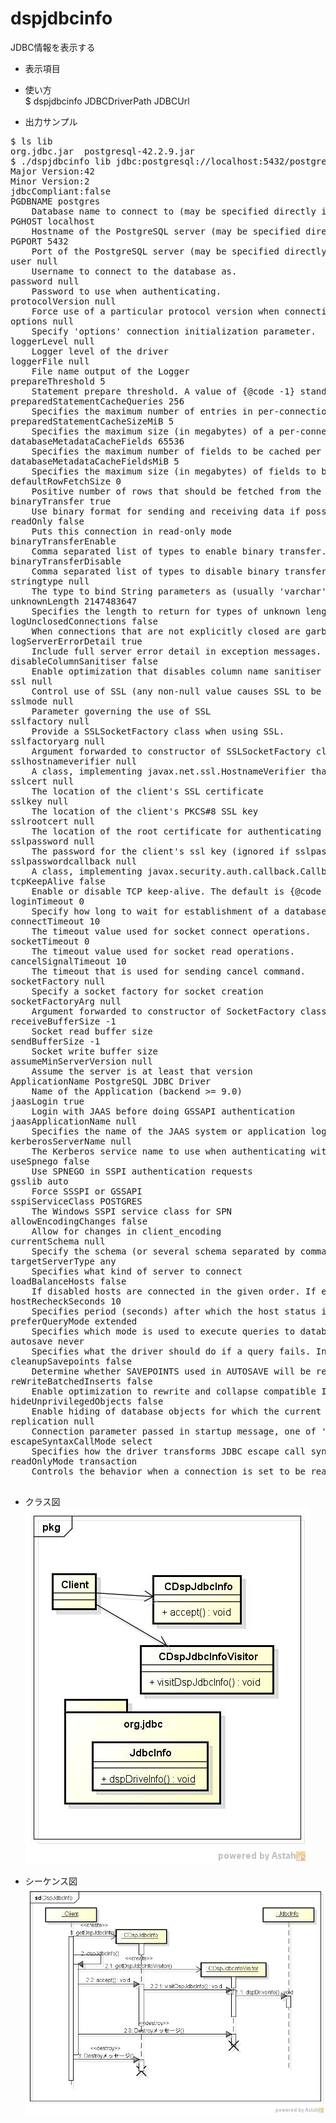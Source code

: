 dspjdbcinfo
===========
JDBC情報を表示する

* 表示項目

* 使い方  
$ dspjdbcinfo JDBCDriverPath JDBCUrl

* 出力サンプル  

<pre>
$ ls lib
org.jdbc.jar  postgresql-42.2.9.jar
$ ./dspjdbcinfo lib jdbc:postgresql://localhost:5432/postgres
Major Version:42
Minor Version:2
jdbcCompliant:false
PGDBNAME postgres
	Database name to connect to (may be specified directly in the JDBC URL)
PGHOST localhost
	Hostname of the PostgreSQL server (may be specified directly in the JDBC URL)
PGPORT 5432
	Port of the PostgreSQL server (may be specified directly in the JDBC URL)
user null
	Username to connect to the database as.
password null
	Password to use when authenticating.
protocolVersion null
	Force use of a particular protocol version when connecting, currently only version 3 is supported.
options null
	Specify 'options' connection initialization parameter.
loggerLevel null
	Logger level of the driver
loggerFile null
	File name output of the Logger
prepareThreshold 5
	Statement prepare threshold. A value of {@code -1} stands for forceBinary
preparedStatementCacheQueries 256
	Specifies the maximum number of entries in per-connection cache of prepared statements. A value of {@code 0} disables the cache.
preparedStatementCacheSizeMiB 5
	Specifies the maximum size (in megabytes) of a per-connection prepared statement cache. A value of {@code 0} disables the cache.
databaseMetadataCacheFields 65536
	Specifies the maximum number of fields to be cached per connection. A value of {@code 0} disables the cache.
databaseMetadataCacheFieldsMiB 5
	Specifies the maximum size (in megabytes) of fields to be cached per connection. A value of {@code 0} disables the cache.
defaultRowFetchSize 0
	Positive number of rows that should be fetched from the database when more rows are needed for ResultSet by each fetch iteration
binaryTransfer true
	Use binary format for sending and receiving data if possible
readOnly false
	Puts this connection in read-only mode
binaryTransferEnable 
	Comma separated list of types to enable binary transfer. Either OID numbers or names
binaryTransferDisable 
	Comma separated list of types to disable binary transfer. Either OID numbers or names. Overrides values in the driver default set and values set with binaryTransferEnable.
stringtype null
	The type to bind String parameters as (usually 'varchar', 'unspecified' allows implicit casting to other types)
unknownLength 2147483647
	Specifies the length to return for types of unknown length
logUnclosedConnections false
	When connections that are not explicitly closed are garbage collected, log the stacktrace from the opening of the connection to trace the leak source
logServerErrorDetail true
	Include full server error detail in exception messages. If disabled then only the error itself will be included.
disableColumnSanitiser false
	Enable optimization that disables column name sanitiser
ssl null
	Control use of SSL (any non-null value causes SSL to be required)
sslmode null
	Parameter governing the use of SSL
sslfactory null
	Provide a SSLSocketFactory class when using SSL.
sslfactoryarg null
	Argument forwarded to constructor of SSLSocketFactory class.
sslhostnameverifier null
	A class, implementing javax.net.ssl.HostnameVerifier that can verify the server
sslcert null
	The location of the client's SSL certificate
sslkey null
	The location of the client's PKCS#8 SSL key
sslrootcert null
	The location of the root certificate for authenticating the server.
sslpassword null
	The password for the client's ssl key (ignored if sslpasswordcallback is set)
sslpasswordcallback null
	A class, implementing javax.security.auth.callback.CallbackHandler that can handle PassworCallback for the ssl password.
tcpKeepAlive false
	Enable or disable TCP keep-alive. The default is {@code false}.
loginTimeout 0
	Specify how long to wait for establishment of a database connection.
connectTimeout 10
	The timeout value used for socket connect operations.
socketTimeout 0
	The timeout value used for socket read operations.
cancelSignalTimeout 10
	The timeout that is used for sending cancel command.
socketFactory null
	Specify a socket factory for socket creation
socketFactoryArg null
	Argument forwarded to constructor of SocketFactory class.
receiveBufferSize -1
	Socket read buffer size
sendBufferSize -1
	Socket write buffer size
assumeMinServerVersion null
	Assume the server is at least that version
ApplicationName PostgreSQL JDBC Driver
	Name of the Application (backend >= 9.0)
jaasLogin true
	Login with JAAS before doing GSSAPI authentication
jaasApplicationName null
	Specifies the name of the JAAS system or application login configuration.
kerberosServerName null
	The Kerberos service name to use when authenticating with GSSAPI.
useSpnego false
	Use SPNEGO in SSPI authentication requests
gsslib auto
	Force SSSPI or GSSAPI
sspiServiceClass POSTGRES
	The Windows SSPI service class for SPN
allowEncodingChanges false
	Allow for changes in client_encoding
currentSchema null
	Specify the schema (or several schema separated by commas) to be set in the search-path
targetServerType any
	Specifies what kind of server to connect
loadBalanceHosts false
	If disabled hosts are connected in the given order. If enabled hosts are chosen randomly from the set of suitable candidates
hostRecheckSeconds 10
	Specifies period (seconds) after which the host status is checked again in case it has changed
preferQueryMode extended
	Specifies which mode is used to execute queries to database: simple means ('Q' execute, no parse, no bind, text mode only), extended means always use bind/execute messages, extendedForPrepared means extended for prepared statements only, extendedCacheEverything means use extended protocol and try cache every statement (including Statement.execute(String sql)) in a query cache.
autosave never
	Specifies what the driver should do if a query fails. In autosave=always mode, JDBC driver sets a savepoint before each query, and rolls back to that savepoint in case of failure. In autosave=never mode (default), no savepoint dance is made ever. In autosave=conservative mode, safepoint is set for each query, however the rollback is done only for rare cases like 'cached statement cannot change return type' or 'statement XXX is not valid' so JDBC driver rollsback and retries
cleanupSavepoints false
	Determine whether SAVEPOINTS used in AUTOSAVE will be released per query or not
reWriteBatchedInserts false
	Enable optimization to rewrite and collapse compatible INSERT statements that are batched.
hideUnprivilegedObjects false
	Enable hiding of database objects for which the current user has no privileges granted from the DatabaseMetaData
replication null
	Connection parameter passed in startup message, one of 'true' or 'database' Passing 'true' tells the backend to go into walsender mode, wherein a small set of replication commands can be issued instead of SQL statements. Only the simple query protocol can be used in walsender mode. Passing 'database' as the value instructs walsender to connect to the database specified in the dbname parameter, which will allow the connection to be used for logical replication from that database. (backend >= 9.4)
escapeSyntaxCallMode select
	Specifies how the driver transforms JDBC escape call syntax into underlying SQL, for invoking procedures or functions. (backend >= 11)In escapeSyntaxCallMode=select mode (the default), the driver always uses a SELECT statement (allowing function invocation only).In escapeSyntaxCallMode=callIfNoReturn mode, the driver uses a CALL statement (allowing procedure invocation) if there is no return parameter specified, otherwise the driver uses a SELECT statement.In escapeSyntaxCallMode=call mode, the driver always uses a CALL statement (allowing procedure invocation only).
readOnlyMode transaction
	Controls the behavior when a connection is set to be read only, one of 'ignore', 'transaction', or 'always' When 'ignore', setting readOnly has no effect. When 'transaction' setting readOnly to 'true' will cause transactions to BEGIN READ ONLY if autocommit is 'false'. When 'always' setting readOnly to 'true' will set the session to READ ONLY if autoCommit is 'true' and the transaction to BEGIN READ ONLY if autocommit is 'false'.

</pre>


* クラス図  
![dspjdbcinfo](images/pkgDspJdbcInfo.jpg)

* シーケンス図  
![dspjdbcinfo](images/sdDspJdbcInfo.jpg)
